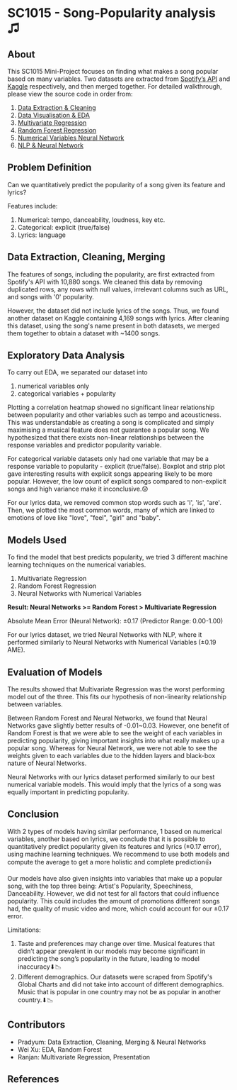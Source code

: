 # SC1015 - Song-Popularity analysis ♫

## About

This SC1015 Mini-Project focuses on finding what makes a song popular based on many variables. Two datasets are extracted from [Spotify’s API](https://developer.spotify.com/documentation/web-api/) and [Kaggle](https://www.kaggle.com/datasets/neisse/scrapped-lyrics-from-6-genres?resource=download) respectively, and then merged together. For detailed walkthrough, please view the source code in order from:

1. [Data Extraction & Cleaning](https://github.com/pradyumn5000/DSAI_Project/blob/main/data_cleaning.ipynb)
2. [Data Visualisation & EDA](https://github.com/pradyumn5000/DSAI_Project/blob/main/EDA.ipynb)
3. [Multivariate Regression](https://github.com/pradyumn5000/DSAI_Project/blob/main/Muti_Var%20Regression.ipynb)
4. [Random Forest Regression](https://github.com/pradyumn5000/DSAI_Project/blob/main/random_forest.ipynb)
5. [Numerical Variables Neural Network](https://github.com/pradyumn5000/DSAI_Project/blob/main/neural_network.ipynb)
6. [NLP & Neural Network](https://github.com/pradyumn5000/DSAI_Project/blob/main/nlp.ipynb)

## Problem Definition
Can we quantitatively predict the popularity of a song given its feature and lyrics?

Features include:

1. Numerical: tempo, danceability, loudness, key etc. 
2. Categorical: explicit (true/false)
3. Lyrics: language

## Data Extraction, Cleaning, Merging
The features of songs, including the popularity, are first extracted from Spotify's API with 10,880 songs. We cleaned this data by removing duplicated rows, any rows with null values,  irrelevant columns such as URL, and songs with '0' popularity.


However, the dataset did not include lyrics of the songs. Thus, we found another dataset on Kaggle containing 4,169 songs with lyrics. After cleaning this dataset, using the song's name present in both datasets, we merged them together to obtain a dataset with ~1400 songs.

## Exploratory Data Analysis
To carry out EDA, we separated our dataset into 
1. numerical variables only
2. categorical variables + popularity

Plotting a correlation heatmap showed no significant linear relationship between popularity and other variables such as tempo and acousticness. This was understandable as creating a song is complicated and simply maximising a musical feature does not guarantee a popular song. We hypothesized that there exists non-linear relationships between the response variables and predictor popularity variable.


For categorical variable datasets only had one variable that may be a response variable to popularity - explicit (true/false). Boxplot and strip plot gave interesting results with explicit songs appearing likely to be more popular. However, the low count of explicit songs compared to non-explicit songs and high variance make it inconclusive.😟

For our lyrics data, we removed common stop words such as 'I', 'is', 'are'. Then, we plotted the most common words, many of which are linked to emotions of love like "love", "feel", "girl" and "baby".

## Models Used
To find the model that best predicts popularity, we tried 3 different machine learning techniques on the numerical variables. 
1. Multivariate Regression
2. Random Forest Regression
3. Neural Networks with Numerical Variables


**Result: Neural Networks >= Random Forest > Multivariate Regression**

Absolute Mean Error (Neural Network): ±0.17 (Predictor Range: 0.00-1.00)


For our lyrics dataset, we tried Neural Networks with NLP, where it performed similarly to Neural Networks with Numerical Variables (±0.19 AME).

## Evaluation of Models
The results showed that Multivariate Regression was the worst performing model out of the three. This fits our hypothesis of non-linearity relationship between variables.

Between Random Forest and Neural Networks, we found that Neural Networks gave slightly better results of -0.01~0.03. However, one benefit of Random Forest is that we were able to see the weight of each variables in predicting popularity, giving important insights into what really makes up a popular song. Whereas for Neural Network, we were not able to see the weights given to each variables due to the hidden layers and black-box nature of Neural Networks.


Neural Networks with our lyrics dataset performed similarly to our best numerical variable models. This would imply that the lyrics of a song was equally important in predicting popularity.

## Conclusion
With 2 types of models having similar performance, 1 based on numerical variables, another based on lyrics, we conclude that it is possible to quantitatively predict popularity given its features and lyrics (±0.17 error), using machine learning techniques. We recommend to use both models and compute the average to get a more holistic and complete prediction👍


Our models have also given insights into variables that make up a popular song, with the top three being: Artist's Popularity, Speechiness, Danceability. However, we did not test for all factors that could influence popularity. This could includes the amount of promotions different songs had, the quality of music video and more, which could account for our ±0.17 error. 

Limitations:
1. Taste and preferences may change over time. Musical features that didn’t appear prevalent in our models may become significant in predicting the song’s popularity in the future, leading to model inaccuracy⬇📉
2. Different demographics. Our datasets were scraped from Spotify's Global Charts and did not take into account of different demographics. Music that is popular in one country may not be as popular in another country.⬇📉

## Contributors
- Pradyum: Data Extraction, Cleaning, Merging & Neural Networks
- Wei Xu: EDA, Random Forest
- Ranjan: Multivariate Regression, Presentation
## References
